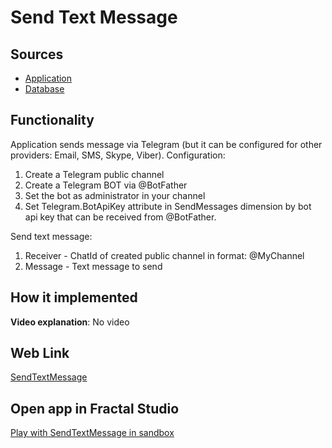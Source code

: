 # Send Text Message

## Sources

- [Application](https://github.com/LearnFractal/FractalPlatform/tree/main/FractalPlatform.Examples/Applications/SendTextMessage/SendTextMessageApplication.cs)
- [Database](https://github.com/LearnFractal/FractalPlatform/tree/main/FractalPlatform.Examples/Databases/SendTextMessage)

## Functionality

Application sends message via Telegram (but it can be configured for other providers: Email, SMS, Skype, Viber).
Configuration:
1. Create a Telegram public channel
2. Create a Telegram BOT via @BotFather
3. Set the bot as administrator in your channel
4. Set Telegram.BotApiKey attribute in SendMessages dimension by bot api key that can be received from @BotFather.

Send text message:
1. Receiver - ChatId of created public channel in format: @MyChannel
2. Message - Text message to send

## How it implemented

**Video explanation**: No video

## Web Link

[SendTextMessage](https://fraplat.com/jupiter/SendTextMessage)

## Open app in Fractal Studio

[Play with SendTextMessage in sandbox](https://fraplat.com/mars/FractalStudio/?tag=SendTextMessage+template)


